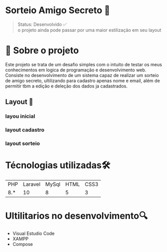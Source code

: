 # Sorteio Amigo Secreto 🎁

>Status: Desenvolvido ✅<br>
>o projeto ainda pode passar por uma maior estilização em seu layout<br>
# 📌  Sobre o projeto
Este projeto se trata de um desafio simples com o intuito de testar os meus conhecimentos em logica de programação e desenvolvimento web.
Consiste no desenvolvimento de um sistema capaz de realizar um sorteio de amigo secreto, ultilizando para cadastro apenas nome e email, além de permitir tbm a edição e deleção dos dados ja cadastrados.
## Layout 🎨
### layou inicial


### layout cadastro 

### layout sorteio

# Técnologias utilizadas🛠
<table>
    <tr>
        <td>
            PHP
        </td>
        <td>
            Laravel
        </td>
        <td>
            MySql
        </td>
        <td>
            HTML
        </td>
        <td>
            CSS3
        </td>
    </td>
    <tr>
        <td>
            8.*
        </td>
        <td>
            10
        </td>
        <td>
            8
        </td>
        <td>
            5
        </td>
        <td>
            3
        </td>
    </tr>

</table>
<h1>Ultilitarios no desenvolvimento🔍 </h1>
<ul>
    <li>Visual Estudio Code
    <li>XAMPP
    <li>Compose
</ul>
